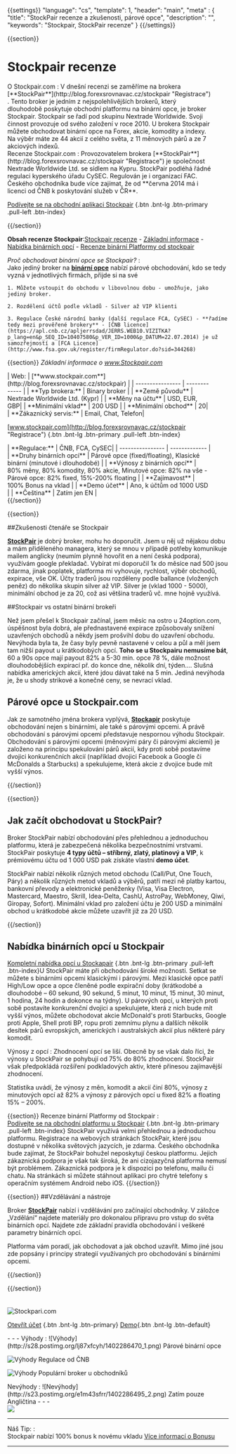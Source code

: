 ﻿{{settings}}
  "language": "cs",
  "template": 1,
  "header": "main",
  "meta" : {
    "title": "StockPair recenze a zkušenosti, párové opce",
    "description": "",
    "keywords": "Stockpair, StockPair recenze"
  }
{{/settings}}
<span itemprop="reviewRating" itemscope itemtype="http://schema.org/Rating">
  <meta itemprop="worstRating" content="1"/>
  <meta itemprop="ratingValue" content="90"/>
  <meta itemprop="bestRating" content="100"/>
</span>
<meta itemprop="itemreviewed" content="Stockpair">
<meta itemprop="author" content="ForexSrovnávač.cz">

<div class="row">
<div class="col-md-9" role="main" markdown="1">

{{section}}

# Stockpair recenze
<div class="row" style="width:92%">
  <div class="col-md-6" markdown="1">
O Stockpair.com
:    
V dnešní recenzi se zaměříme na brokera [**StockPair**](http://blog.forexsrovnavac.cz/stockpair "Registrace") . Tento broker je jedním z nejspolehlivějších brokerů, který dlouhodobě poskytuje obchodní platformu na binární opce, je broker Stockpair. Stockpair se řadí pod skupinu Nextrade Worldwide. Svoji činnost provozuje od svého založení v roce 2010. U brokera Stockpair můžete obchodovat binární opce na Forex, akcie, komodity a indexy. Na výběr máte ze 44 akcií z celého světa, z 11 měnových párů a ze 7 akciových indexů.
</div>
  <div class="col-md-6" markdown="1">
Recenze Stockpair.com
:    
Provozovatelem brokera [**StockPair**](http://blog.forexsrovnavac.cz/stockpair "Registrace") je společnost Nextrade Worldwide Ltd. se sídlem na Kypru. StockPair podléhá řádné regulaci kyperského úřadu CySEC. Regulován je i organizací FAC. Českého obchodníka bude více zajímat, že od **června 2014 má i licenci od ČNB k poskytování služeb v ČR**.

[Podívejte se na obchodní aplikaci Stockpair](http://blog.forexsrovnavac.cz/stockpair "Registrace") {.btn .bnt-lg .btn-primary .pull-left .btn-index}

</div>
</div>
{{/section}}

**Obsah recenze Stockpair**:[Stockpair recenze](http://forexsrovnavac.cz/stockpair-recenze#section-1) - [Základní informace](http://forexsrovnavac.cz/stockpair-recenze#section-2) - [Nabídka binárních opcí](http://forexsrovnavac.cz/stockpair-recenze#section-3) - [Recenze binární Platformy od stockpair](http://forexsrovnavac.cz/stockpair-recenze#section-4)


*Proč obchodovat binární opce se Stockpair?*
:    
     Jako jediný broker na [**binární opce**](http://www.forexsrovnavac.cz/binarni-opce) nabízí párové obchodování, kdo se tedy vyzná v jednotlivých firmách, přijde si na své

    1. Můžete vstoupit do obchodu v libovolnou dobu - umožňuje, jako jediný broker.
    
    2. Rozdělení účtů podle vkladů - Silver až VIP klienti

    3. Regulace České národní banky (další regulace FCA, CySEC) - **řadíme tedy mezi prověřené brokery** - [ČNB licence](https://apl.cnb.cz/apljerrsdad/JERRS.WEB10.VIZITKA?p_lang=en&p_SEQ_ID=10407580&p_VER_ID=1000&p_DATUM=22.07.2014) je už samozřejmostí a [FCA Licence](http://www.fsa.gov.uk/register/firmRegulator.do?sid=344268)

{{section}}
*Základní informace o www.Stockpair.com*
<div class="row" style="width:92%">
  <div class="col-md-6" markdown="1">
| Web:     |   [**www.stockpair.com**](http://blog.forexsrovnavac.cz/stockpair) |
| ---------------- | ------------- |
| **Typ brokera:**   | Binary broker  |
| **Země původu**   | Nextrade Worldwide Ltd. (Kypr)  |
| **Měny na účtu** | USD, EUR, GBP|
| **Minimální vklad** | 200 USD |
| **Minimální obchod**  | 20|
| **Zákaznický servis:**  | Email, Chat, Telefon|

[www.stockpair.com](http://blog.forexsrovnavac.cz/stockpair "Registrace") {.btn .bnt-lg .btn-primary .pull-left .btn-index}

  </div>
  <div class="col-md-6" markdown="1">
| **Regulace:**  | ČNB, FCA, CySEC|
| ---------------- | ------------- |
| **Druhy binárních opcí**  | Párové opce (fixed/floating), Klasické binární (minutové i dlouhodobé) |
| **Výnosy z binárních opcí**  | 80% měny, 80% komodity, 80% akcie, Minutové opce: 82% na vše - Párové opce: 82% fixed, 15%-200% floating |
| **Zajímavost**  | 100% Bonus na vklad |
| **Demo účet**  | Ano, k účtům od 1000 USD |
| **Čeština**  | Zatím jen EN |

</div>
</div>
{{/section}}

{{section}}

##Zkušenosti čtenáře se Stockpair

[**StockPair**](http://blog.forexsrovnavac.cz/stockpair "Registrace") je dobrý broker, mohu ho doporučit. Jsem u něj už nějakou dobu a mám přiděleného managera, který se mnou v případě potřeby komunikuje mailem anglicky (neumím plynně hovořit en a není česká podpora), využívám google překladač. Vybírat mi doporučil 1x do měsíce nad 500 jsou zdarma, jinak poplatek, platforma mi vyhovuje, rychlost, výběr obchodů, expirace, vše OK. Účty traderů jsou rozděleny podle ballance (vložených peněz) do několika skupin silver až VIP. Silver je (vklad 1000 - 5000), minimální obchod je za 20, což asi většina traderů vč. mne hojně využívá. 

##Stockpair vs ostatní binární brokeři

Než jsem přešel k Stockpair začínal, jsem měsíc na ostro u 24option.com, úspěšnost byla dobrá, ale přednastavené expirace způsobovaly snížení uzavřených obchodů a někdy jsem prošvihl dobu do uzavření obchodu. Nevýhoda byla ta, že časy byly pevně nastavené v celou a půl a měl jsem tam nižší payout u krátkodobých opcí. **Toho se u Stockpairu nemusíme bát**, 60 a 90s opce mají payout 82% a 5-30 min. opce 78 %, dále možnost dlouhodobějších expirací př. do konce dne, několik dní, týden.... Slušná nabídka amerických akcií, které jdou dávat také na 5 min. Jediná nevýhoda je, že u shody strikové a konečné ceny, se nevrací vklad.


## Párové opce u Stockpair.com

Jak ze samotného jména brokera vyplývá, [**Stockapir**](http://blog.forexsrovnavac.cz/stockpair "Registrace") poskytuje obchodování nejen s binárními, ale také s párovými opcemi. A právě obchodování s párovými opcemi představuje nespornou výhodu Stockpair. Obchodování s párovými opcemi (měnovými páry či párovými akciemi) je založeno na principu spekulování párů akcií, kdy proti sobě postavíme dvojici konkurenčních akcií (například dvojici Facebook a Google či McDonalds a Starbucks) a spekulujeme, která akcie z dvojice bude mít vyšší výnos.

{{/section}}

{{section}}
## Jak začít obchodovat u StockPair?

Broker StockPair nabízí obchodování přes přehlednou a jednoduchou platformu, která je zabezpečená několika bezpečnostními vrstvami. StockPair poskytuje **4 typy účtů – stříbrný, zlatý, platinový a VIP**, k prémiovému účtu od 1 000 USD pak získáte vlastní **demo účet**. 

StockPair nabízí několik různých metod obchodu (Call/Put, One Touch, Páry) a několik různých metod vkladů a výběrů, patří mezi ně platby kartou, bankovní převody a elektronické peněženky (Visa, Visa Electron, Mastercard, Maestro, Skrill, Idea-Delta, CashU, AstroPay, WebMoney, Qiwi, Giropay, Sofort). Minimální vklad pro založení účtu je 200 USD a minimální obchod u krátkodobé akcie můžete uzavřít již za 20 USD.

{{/section}}

## Nabídka binárních opcí u Stockpair

[Kompletní nabídka opcí u Stockapair](http://blog.forexsrovnavac.cz/stockpair "Registrace") {.btn .bnt-lg .btn-primary .pull-left .btn-index}U StockPair máte při obchodování široké možnosti. Setkat se můžete s binárními opcemi klasickými i párovými. Mezi klasické opce patří High/Low opce a opce členěné podle expirační doby (krátkodobé a dlouhodobé – 60 sekund, 90 sekund, 5 minut, 10 minut, 15 minut, 30 minut, 1 hodina, 24 hodin a dokonce na týdny).
U párových opcí, u kterých proti sobě postavíte konkurenční dvojici a spekulujete, která z nich bude mít vyšší výnos, můžete obchodovat akcie McDonald's proti Starbucks, Google proti Apple, Shell proti BP, ropu proti zemnímu plynu a dalších několik desítek párů evropských, amerických i australských akcií plus některé páry komodit. 

Výnosy z opcí
:   Zhodnocení opcí se liší. Obecně by se však dalo říci, že výnosy u StockPair se pohybují od 75% do 80% zhodnocení. StockPair však předpokládá rozšíření podkladových aktiv, které přinesou zajímavější zhodnocení.

Statistika uvádí, že výnosy z měn, komodit a akcií činí 80%, výnosy z minutových opcí až 82% a výnosy z párových opcí u fixed 82% a floating 15% – 200%.

{{section}}
Recenze binární Platformy od Stockpair
:   
[Podívejte se na obchodní platformu u Stockpair](http://blog.forexsrovnavac.cz/stockpair "Registrace") {.btn .bnt-lg .btn-primary .pull-left .btn-index} StockPair využívá velmi přehlednou a jednoduchou platformu. Registrace na webových stránkách StockPair, které jsou dostupné v několika světových jazycích, je zdarma. Českého obchodníka bude zajímat, že StockPair bohužel neposkytují českou platformu. Jejich zákaznická podpora je však tak široká, že ani cizojazyčná platforma nemusí být problémem. Zákaznická podpora je k dispozici po telefonu, mailu či chatu.
Na stránkách si můžete stáhnout aplikaci pro chytré telefony s operačním systémem Android nebo iOS.
{{/section}}

{{section}}
##Vzdělávání a nástroje

Broker [**StockPair**](http://blog.forexsrovnavac.cz/stockpair "Registrace") nabízí i vzdělávání pro začínající obchodníky. V záložce „Vzdělání“ najdete materiály pro dokonalou přípravu pro vstup do světa binárních opcí. Najdete zde základní pravidla obchodování i veškeré parametry binárních opcí.

Platforma vám poradí, jak obchodovat a jak obchod uzavřít. Mimo jiné jsou zde popsány i principy strategií využívaných pro obchodování s binárními opcemi.

{{/section}}

{{/section}}



</div>
<div class="col-md-3" markdown="1">
<div class="well" markdown="1" style="margin-top: 2.5em">
  

![Stockpari.com](http://bopce.cz/wp-content/uploads/2014/11/stockpair-bordered-logo-banner_200x80_zps2799aaee.png) 

[Otevřít účet](http://blog.forexsrovnavac.cz/stockpair "Registrace") {.btn .bnt-lg .btn-primary} [Demo](http://blog.forexsrovnavac.cz/stockpair "Demo účet"){.btn .bnt-lg .btn-default}
</div>
<div class="container-fluid" markdown="1">


</div>
<div class="container-fluid" markdown="1">

</div>
<div class="container-fluid" markdown="1">
- - -
Výhody
:   
![Výhody](http://s28.postimg.org/lj87xfcyh/1402286470_1.png)     Párové binární opce

![Výhody](http://s28.postimg.org/lj87xfcyh/1402286470_1.png)     Regulace od ČNB

![Výhody](http://s28.postimg.org/lj87xfcyh/1402286470_1.png)     Populární broker u obchodníků

</div>
<div class="container-fluid" markdown="1">
Nevýhody
:   
![Nevýhody](http://s23.postimg.org/e1m43sfrr/1402286495_2.png)     Zatím pouze Angličtina
- - -
</div>
<div class="container-fluid" markdown="1">
<a href="http://blog.forexsrovnavac.cz/stockpair" alt="Demo účet" target="_blank">
 <img src="http://blog.forexsrovnavac.cz/wp-content/uploads/2014/10/informace.png" width="" height=""/>

</a>

- - -
Náš Tip:
:    
Stockpair nabízí 100% bonus k novému vkladu [Více informací o Bonusu](http://blog.forexsrovnavac.cz/stockpair)
- - -

</div>
</div>
</div>
